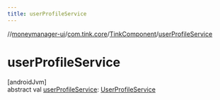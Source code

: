 ```yaml
---
title: userProfileService
---
```

//[moneymanager-ui](../../../index.html)/[com.tink.core](../index.html)/[TinkComponent](index.html)/[userProfileService](user-profile-service.html)



# userProfileService



[androidJvm]\
abstract val [userProfileService](user-profile-service.html): [UserProfileService](../../com.tink.service.user/-user-profile-service/index.html)




